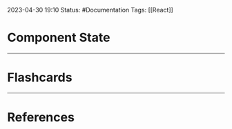 2023-04-30 19:10
Status: #Documentation 
Tags: [[React]]

# Component State








___
# Flashcards



---
# References
